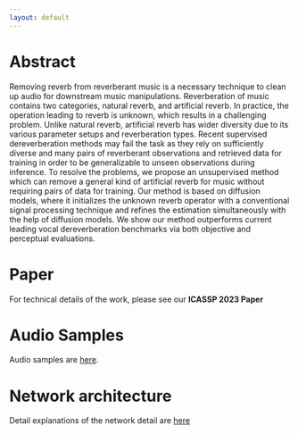 ```yaml
---
layout: default
---
```


# Abstract
Removing reverb from reverberant music is a necessary technique to clean up audio for downstream music manipulations. Reverberation of music contains two categories, natural reverb, and artificial reverb. In practice, the operation leading to reverb is unknown, which results in a challenging problem. Unlike natural reverb, artificial reverb has wider diversity due to its various parameter setups and reverberation types. Recent supervised dereverberation methods may fail the task as they rely on sufficiently diverse and many pairs of reverberant observations and retrieved data for training in order to be generalizable to unseen observations during inference. To resolve the problems, we propose an unsupervised method which can remove a general kind of artificial reverb for music without requiring pairs of data for training. Our method is based on diffusion models, where it initializes the unknown reverb operator with a conventional signal processing technique and refines the estimation simultaneously with the help of diffusion models. We show our method outperforms current leading vocal dereverberation benchmarks via both objective and perceptual evaluations.
# Paper

For technical details of the work, please see our **ICASSP 2023 Paper**

# Audio Samples

Audio samples are [here](./audio_samples.md).

# Network architecture

Detail explanations of the network detail are [here](./network.md)

